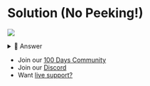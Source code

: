 # Solution (No Peeking!)
![](https://www.youtube.com/watch?v=hu5fjjgSGMw)

<details> <summary> 👀 Answer </summary>

Check out my solution in [this repl](https://replit.com/@replit/Day-78-Solution?v=1).

</details>

- Join our [100 Days Community](https://replit.com/100-days-help)
- Join our [Discord](https://replit.com/discord)
- Want [live support?](https://replit.com/replit-101)